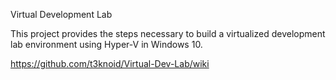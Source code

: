 Virtual Development Lab

This project provides the steps necessary to build a virtualized development lab environment using Hyper-V in Windows 10.

https://github.com/t3knoid/Virtual-Dev-Lab/wiki
